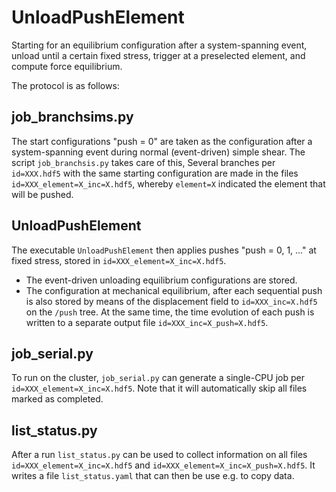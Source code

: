 # UnloadPushElement

Starting for an equilibrium configuration after a system-spanning
event, unload until a certain fixed stress, trigger 
at a preselected element,
and compute force equilibrium.

The protocol is as follows:

## job_branchsims.py

The start configurations "push = 0" are taken as the configuration after
a system-spanning event during normal (event-driven) simple shear.
The script `job_branchsis.py` takes care of this,
Several branches per `id=XXX.hdf5` with the same starting configuration 
are made in  the files `id=XXX_element=X_inc=X.hdf5`,
whereby `element=X` indicated the element that will be pushed. 

## UnloadPushElement

The executable `UnloadPushElement` then applies pushes "push = 0, 1, ..."
at fixed stress, stored in `id=XXX_element=X_inc=X.hdf5`.

*   The event-driven unloading equilibrium configurations are stored.
*   The configuration at mechanical equilibrium, after each sequential push
    is also stored by means of the displacement field to `id=XXX_inc=X.hdf5`
    on the `/push` tree.
    At the same time, the time evolution of each push is written to 
    a separate output file `id=XXX_inc=X_push=X.hdf5`.

## job_serial.py

To run on the cluster, `job_serial.py` can generate a single-CPU 
job per `id=XXX_element=X_inc=X.hdf5`. 
Note that it will automatically skip all files marked as 
completed.

## list_status.py

After a run `list_status.py` can be used to collect information
on all files `id=XXX_element=X_inc=X.hdf5` and `id=XXX_element=X_inc=X_push=X.hdf5`. 
It writes a file `list_status.yaml` that can then be use e.g.
to copy data.
